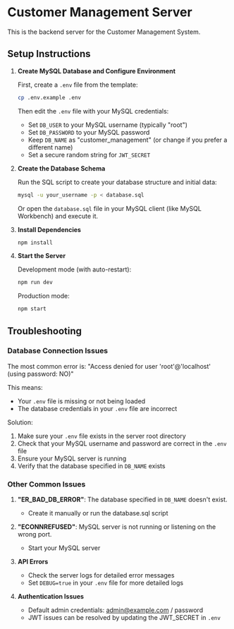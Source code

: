 
# Customer Management Server

This is the backend server for the Customer Management System.

## Setup Instructions

1. **Create MySQL Database and Configure Environment**

   First, create a `.env` file from the template:
   
   ```bash
   cp .env.example .env
   ```
   
   Then edit the `.env` file with your MySQL credentials:
   - Set `DB_USER` to your MySQL username (typically "root")
   - Set `DB_PASSWORD` to your MySQL password
   - Keep `DB_NAME` as "customer_management" (or change if you prefer a different name)
   - Set a secure random string for `JWT_SECRET`

2. **Create the Database Schema**

   Run the SQL script to create your database structure and initial data:
   
   ```bash
   mysql -u your_username -p < database.sql
   ```
   
   Or open the `database.sql` file in your MySQL client (like MySQL Workbench) and execute it.

3. **Install Dependencies**

   ```bash
   npm install
   ```

4. **Start the Server**

   Development mode (with auto-restart):
   ```bash
   npm run dev
   ```
   
   Production mode:
   ```bash
   npm start
   ```

## Troubleshooting

### Database Connection Issues

The most common error is: "Access denied for user 'root'@'localhost' (using password: NO)"

This means:
- Your `.env` file is missing or not being loaded
- The database credentials in your `.env` file are incorrect

Solution:
1. Make sure your `.env` file exists in the server root directory
2. Check that your MySQL username and password are correct in the `.env` file
3. Ensure your MySQL server is running
4. Verify that the database specified in `DB_NAME` exists

### Other Common Issues

1. **"ER_BAD_DB_ERROR"**: The database specified in `DB_NAME` doesn't exist.
   - Create it manually or run the database.sql script

2. **"ECONNREFUSED"**: MySQL server is not running or listening on the wrong port.
   - Start your MySQL server

3. **API Errors**
   - Check the server logs for detailed error messages
   - Set `DEBUG=true` in your `.env` file for more detailed logs

4. **Authentication Issues**
   - Default admin credentials: admin@example.com / password
   - JWT issues can be resolved by updating the JWT_SECRET in `.env`

